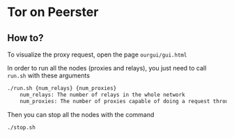 # Tor on Peerster

How to?
---

To visualize the proxy request, open the page `ourgui/gui.html`

In order to run all the nodes (proxies and relays), you just need to call `run.sh` with these arguments
```bash
./run.sh {num_relays} {num_proxies} 
    num_relays: The number of relays in the whole network
    num_proxies: The number of proxies capable of doing a request through the network
````

Then you can stop all the nodes with the command
```bash
./stop.sh
```
